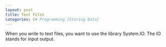```yaml
---
layout: post
title: Text Files
categories: C# Programming [Storing Data]
---
```

When you write to text files, you want to use the library System.IO. The IO stands for input output. 

